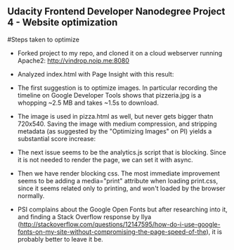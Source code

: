 ## Udacity Frontend Developer Nanodegree Project 4 - Website optimization

#Steps taken to optimize

- Forked project to my repo, and cloned it on a cloud webserver running Apache2: http://vindrop.noip.me:8080

- Analyzed index.html with Page Insight with this result:

- The first suggestion is to optimize images. In particular recording the timeline on Google Developer Tools shows that pizzeria.jpg is a whopping ~2.5 MB and takes ~1.5s to download.

- The image is used in pizza.html as well, but never gets bigger thatn 720x540. Saving the image with medium compression, and stripping metadata (as suggested by the "Optimizing Images" on PI) yields a substantial score increase:

- The next issue seems to be the analytics.js script that is blocking. Since it is not needed to render the page, we can set it with async.

- Then we have render blocking css. The most immediate improvement seems to be adding a media="print" attribute when loading print.css, since it seems related only to printing, and won't loaded by the browser normally.

- PSI complains about the Google Open Fonts but after researching into it, and finding a Stack Overflow response by Ilya (http://stackoverflow.com/questions/12147595/how-do-i-use-google-fonts-on-my-site-without-compromising-the-page-speed-of-the), it is probably better to leave it be.
